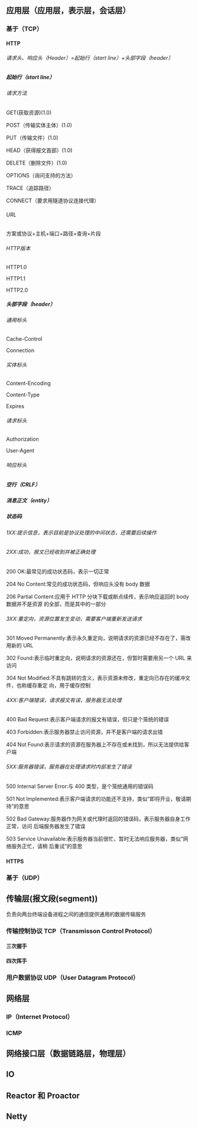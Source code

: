 ## 应用层（应用层，表示层，会话层）

### 基于（TCP）

#### HTTP

###### 请求头、响应头（Header）=起始行（start line）+头部字段（header）

##### 起始行（start line）

###### 请求方法

GET(获取资源)(1.0)

POST（传输实体主体）(1.0)

PUT（传输文件）(1.0)

HEAD（获得报文首部）(1.0)

DELETE（删除文件）(1.0)

OPTIONS（询问支持的方法）

TRACE（追踪路径）

CONNECT（要求用隧道协议连接代理）

###### URL

方案或协议+主机+端口+路径+查询+片段

###### HTTP版本

HTTP1.0

HTTP1.1

HTTP2.0

##### 头部字段（header）

###### 通用标头

Cache-Control

Connection

###### 实体标头

Content-Encoding

Content-Type

Expires

###### 请求标头

Authorization

User-Agent

###### 响应标头

##### 空行（CRLF）

##### 消息正文（entity）



##### 状态码

###### 1XX:提示信息，表示目前是协议处理的中间状态，还需要后续操作

###### 2XX:成功，报文已经收到并被正确处理

200 OK:最常见的成功状态码，表示一切正常

204 No Content:常见的成功状态码，但响应头没有 body 数据

206 Partial Content:应用于 HTTP 分块下载或断点续传，表示响应返回的 body 数据并不是资源
的全部，而是其中的一部分

###### 3XX:重定向，资源位置发生变动，需要客户端重新发送请求

301 Moved Permanently:表示永久重定向，说明请求的资源已经不存在了，需改用新的 URL

302 Found:表示临时重定向，说明请求的资源还在，但暂时需要用另一个 URL 来访问

304 Not Modified:不具有跳转的含义，表示资源未修改，重定向已存在的缓冲文件，也称缓存重定
向，用于缓存控制

###### 4XX:客户端错误，请求报文有误，服务器无法处理

400 Bad Request:表示客户端请求的报文有错误，但只是个笼统的错误

403 Forbidden:表示服务器禁止访问资源，并不是客户端的请求出错

404 Not Found:表示请求的资源在服务器上不存在或未找到，所以无法提供给客户端

###### 5XX:服务器错误，服务器在处理请求时内部发生了错误

500 Internal Server Error:与 400 类型，是个笼统通用的错误码

501 Not Implemented:表示客户端请求的功能还不支持，类似“即将开业，敬请期待”的意思

502 Bad Gateway:服务器作为网关或代理时返回的错误码，表示服务器自身工作正常，访问
后端服务器发生了错误

503 Service Unavailable:表示服务器当前很忙，暂时无法响应服务器，类似“网络服务正忙，请稍
后重试”的意思

##### 

#### HTTPS

### 基于（UDP）

## 传输层(报文段(segment))

负责向两台终端设备进程之间的通信提供通用的数据传输服务

### 传输控制协议 TCP（Transmisson Control Protocol）

#### 三次握手

#### 四次挥手

### 用户数据协议 UDP（User Datagram Protocol）

## 网络层

### IP（Internet Protocol）

### ICMP

## 网络接口层（数据链路层，物理层）

## IO

## Reactor 和 Proactor

## Netty